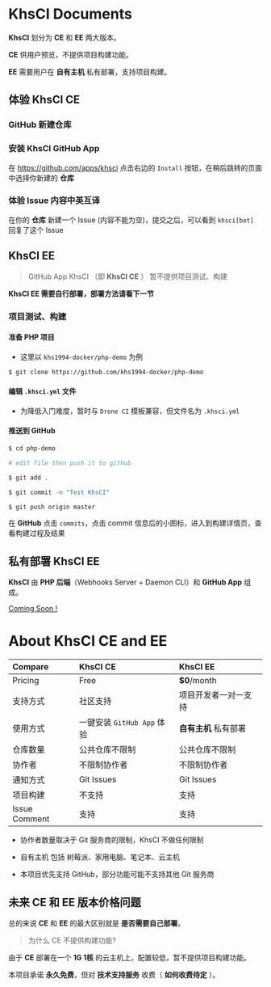 # KhsCI Documents

**KhsCI** 划分为 **CE** 和 **EE** 两大版本。

**CE** 供用户预览，不提供项目构建功能。

**EE** 需要用户在 **自有主机** 私有部署，支持项目构建。

## 体验 KhsCI CE

### GitHub 新建仓库

### 安装 KhsCI GitHub App

在 https://github.com/apps/khsci 点击右边的 `Install` 按钮，在稍后跳转的页面中选择你新建的 **仓库**

### 体验 Issue 内容中英互译

在你的 **仓库** 新建一个 Issue (内容不能为空)，提交之后，可以看到 `khsci[bot]` 回复了这个 Issue

## KhsCI EE

> GitHub App KhsCI （即 **KhsCI CE** ） 暂不提供项目测试、构建

**KhsCI EE 需要自行部署，部署方法请看下一节**

### 项目测试、构建

#### 准备 PHP 项目

* 这里以 `khs1994-docker/php-demo` 为例

```bash
$ git clone https://github.com/khs1994-docker/php-demo
```

#### 编辑 `.khsci.yml` 文件

* 为降低入门难度，暂时与 `Drone CI` 模板兼容，但文件名为 `.khsci.yml`

#### 推送到 GitHub

```bash
$ cd php-demo

# edit file then push it to github

$ git add .

$ git commit -m "Test KhsCI"

$ git push origin master
```

在 **GitHub** 点击 `commits`，点击 commit 信息后的小图标，进入到构建详情页，查看构建过程及结果

## 私有部署 KhsCI EE

**KhsCI** 由 **PHP 后端**（Webhooks Server + Daemon CLI）和 **GitHub App** 组成。

[Coming Soon !](https://github.com/khs1994-php/khsci/blob/master/docs/install/ee.md)

# About KhsCI CE and EE

| Compare       | KhsCI CE             | KhsCI EE      |
| :------------ | :------------------- | :------------ |
| Pricing       | Free                 | **$0**/month  |
| 支持方式       | 社区支持                    | 项目开发者一对一支持    |
| 使用方式       | 一键安装 `GitHub App` 体验  | **自有主机** 私有部署 |
| 仓库数量       | 公共仓库不限制               | 公共仓库不限制       |
| 协作者         | 不限制协作者                | 不限制协作者        |
| 通知方式       | Git Issues                | Git Issues    |
| 项目构建       | 不支持                    | 支持            |
| Issue Comment  | 支持                     | 支持            |

* 协作者数量取决于 Git 服务商的限制，KhsCI 不做任何限制

* 自有主机 包括 树莓派、家用电脑、笔记本、云主机

* 本项目优先支持 GitHub，部分功能可能不支持其他 Git 服务商

## 未来 CE 和 EE 版本价格问题

总的来说 **CE** 和 **EE** 的最大区别就是 **是否需要自己部署**。

> 为什么 CE 不提供构建功能?

由于 **CE** 部署在一个 **1G 1核** 的云主机上，配置较低，暂不提供项目构建功能。

本项目承诺 **永久免费**，但对 **技术支持服务** 收费（ **如何收费待定** ）。

